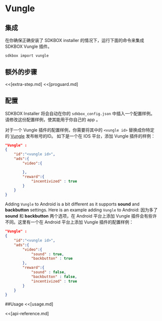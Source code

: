 <!--
Include Base: /Users/niteluo/Projects/store/doc/en/src/vungle/v3-cpp
-->

# Vungle

## 集成
在你确保正确安装了 SDKBOX installer 的情况下，运行下面的命令来集成 SDKBOX Vungle 插件。
```bash
sdkbox import vungle
```

## 额外的步骤
<<[extra-step.md]
<<[proguard.md]

## 配置
SDKBOX Installer 将会自动在你的 `sdkbox_config.json` 中插入一个配置样例。请修改这份配置样例，使其能用于你自己的 app 。

对于一个 Vungle 插件的配置样例，你需要将其中的 `<vungle id>` 替换成你特定的 [Vungle](http://vungle.com) 发布帐号的ID。
如下是一个在 IOS 平台，添加 Vungle 插件的样例：
```json
"Vungle" :
{
    "id":"<vungle id>",
    "ads":{
        "video":{

        },
        "reward":{
            "incentivized" : true
        }
    }
}
```

Adding `Vungle` to Android is a bit different as it supports __sound__ and
__backbutton__ settings. Here is an example adding `Vungle` to Android:
因为多了 __sound__ 和 __backbutton__ 两个选项，在 Android 平台上添加 Vungle 插件会有些许不同。这里有一个在 Android 平台上添加 Vungle 插件的配置样例：
```json
"Vungle" :
{
    "id":"<vungle id>",
    "ads":{
        "video":{
            "sound" : true,
            "backbutton" : true
        },
        "reward":{
            "sound" : false,
            "backbutton" : false,
            "incentivized" : true
        }
    }
}
```

##Usage
<<[usage.md]

<<[api-reference.md]
